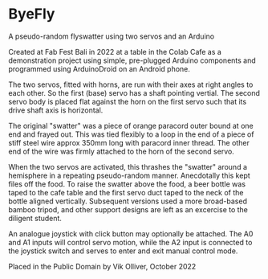 # ByeFly
A pseudo-random flyswatter using two servos and an Arduino

Created at Fab Fest Bali in 2022 at a table in the Colab Cafe as a demonstration project using simple, pre-plugged Arduino components and programmed using ArduinoDroid on an Android phone.

The two servos, fitted with horns, are run with their axes at right angles to each other. So the first (base) servo has a shaft pointing vertial. The second servo body is placed flat against the horn on the first servo such that its drive shaft axis is horizontal.

The original "swatter" was a piece of orange paracord outer bound at one end and frayed out. This was tied flexibly to a loop in the end of a piece of stiff steel wire approx 350mm long with paracord inner thread. The other end of the wire was firmly attached to the horn of the second servo.

When the two servos are activated, this thrashes the "swatter" around a hemisphere in a repeating pseudo-random manner. Anecdotally this kept files off the food. To raise the swatter above the food, a beer bottle was taped to the cafe table and the first servo duct taped to the neck of the bottle aligned vertically. Subsequent versions used a more broad-based bamboo tripod, and other support designs are left as an excercise to the diligent student.

An analogue joystick with click button may optionally be attached. The A0 and A1 inputs will control servo motion, while the A2 input is connected to the joystick switch and serves to enter and exit manual control mode.

Placed in the Public Domain by Vik Olliver, October 2022
